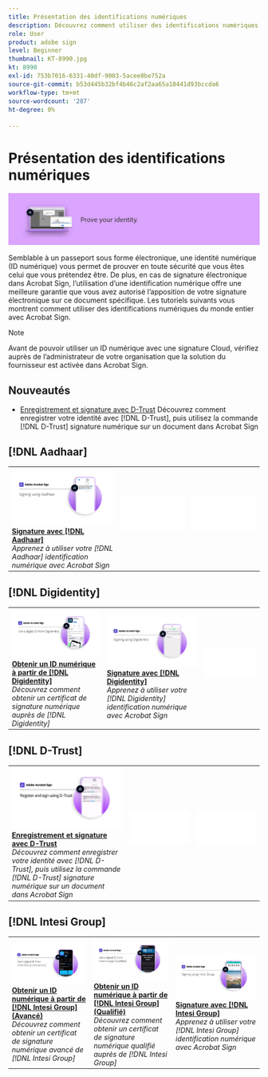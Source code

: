 ```yaml
---
title: Présentation des identifications numériques
description: Découvrez comment utiliser des identifications numériques du monde entier avec Acrobat Sign
role: User
product: adobe sign
level: Beginner
thumbnail: KT-8990.jpg
kt: 8990
exl-id: 753b7016-6331-40df-9003-5acee8be752a
source-git-commit: b53d445b32bf4b46c2af2aa65a10441d93bccda6
workflow-type: tm+mt
source-wordcount: '287'
ht-degree: 0%

---
```


# Présentation des identifications numériques

![Image d’identification numérique Sign](../assets/Hero-DigitalID.png)

Semblable à un passeport sous forme électronique, une identité numérique (ID numérique) vous permet de prouver en toute sécurité que vous êtes celui que vous prétendez être. De plus, en cas de signature électronique dans Acrobat Sign, l’utilisation d’une identification numérique offre une meilleure garantie que vous avez autorisé l’apposition de votre signature électronique sur ce document spécifique. Les tutoriels suivants vous montrent comment utiliser des identifications numériques du monde entier avec Acrobat Sign.

>[!NOTE]
>
>Avant de pouvoir utiliser un ID numérique avec une signature Cloud, vérifiez auprès de l’administrateur de votre organisation que la solution du fournisseur est activée dans Acrobat Sign.

## Nouveautés

* [Enregistrement et signature avec D-Trust](d-trust.md)
Découvrez comment enregistrer votre identité avec [!DNL D-Trust], puis utilisez la commande [!DNL D-Trust] signature numérique sur un document dans Acrobat Sign

## [!DNL Aadhaar]

<table style="table-layout:fixed">
<tr>
 <td>
    <a href="aadhaar-sign.md">
      <img alt="Signature avec [!DNL Aadhaar]" src="assets/Aadhaarsign_1280.png" />
    </a>
    <div>
    <a href="aadhaar-sign.md"><strong>Signature avec [!DNL Aadhaar]</strong></a>
    </div>
    <em>Apprenez à utiliser votre [!DNL Aadhaar] identification numérique avec Acrobat Sign</em>
    <br>
  </td>
  <td>
    <img alt="Espaceur" src="../assets/Whitespacer.png" />
    <div>
    <br>
  </td>
  <td>
    <img alt="Espaceur" src="../assets/Whitespacer.png" />
    <div>
    <br>
  </td>
</tr>
</table>

## [!DNL Digidentity]

<table style="table-layout:fixed">
<tr>
 <td>
    <a href="digidentity-reg.md">
      <img alt="Obtenir un ID numérique à partir de [!DNL Digidentity]" src="assets/Digidentityreg_1280.png" />
    </a>
    <div>
    <a href="digidentity-reg.md"><strong>Obtenir un ID numérique à partir de [!DNL Digidentity]</strong></a>
    </div>
    <em>Découvrez comment obtenir un certificat de signature numérique auprès de [!DNL Digidentity]</em>
    <br>
  </td>
  <td>
    <a href="digidentity-sign.md">
      <img alt="Signature avec [!DNL Digidentity]" src="assets/Digidentitysign_1280.png" />
    </a>
    <div>
    <a href="digidentity-sign.md"><strong>Signature avec [!DNL Digidentity]</strong></a>
    </div>
    <em>Apprenez à utiliser votre [!DNL Digidentity] identification numérique avec Acrobat Sign</em>
    <br>
  </td>
  <td>
    <img alt="Espaceur" src="../assets/Whitespacer.png" />
    <div>
    <br>
  </td>
</tr>
</table>

## [!DNL D-Trust]

<table style="table-layout:fixed">
<tr>
  <td>
    <a href="d-trust.md">
      <img alt="Enregistrement et signature avec D-Trust" src="assets/Dtrust.png" />
    </a>
    <div>
    <a href="d-trust.md"><strong>Enregistrement et signature avec D-Trust</strong></a>
    </div>
    <em>Découvrez comment enregistrer votre identité avec [!DNL D-Trust], puis utilisez la commande [!DNL D-Trust] signature numérique sur un document dans Acrobat Sign</em>
    <br>
  </td>
  <td>
    <img alt="Espaceur" src="../assets/Whitespacer.png" />
    <div>
    <br>
  </td>
  <td>
    <img alt="Espaceur" src="../assets/Whitespacer.png" />
    <div>
    <br>
  </td>
  </tr>
  </table>

## [!DNL Intesi Group]

<table style="table-layout:fixed">
<tr>
  <td>
    <a href="intesi-advanced.md">
      <img alt="Obtenir un ID numérique de l’Intesi Group (avancé)" src="assets/IntesiAdvanced_1280.png" />
    </a>
    <div>
    <a href="intesi-advanced.md"><strong>Obtenir un ID numérique à partir de [!DNL Intesi Group] (Avancé)</strong></a>
    </div>
    <em>Découvrez comment obtenir un certificat de signature numérique avancé de [!DNL Intesi Group]</em>
    <br>
  </td>
  <td>
    <a href="intesi-qualified.md">
      <img alt="Obtenir un ID numérique à partir de [!DNL Intesi Group] (Qualifié)" src="assets/IntesiQualified_1280.png" />
    </a>
    <div>
    <a href="intesi-qualified.md"><strong>Obtenir un ID numérique à partir de [!DNL Intesi Group] (Qualifié)</strong></a>
    </div>
    <em>Découvrez comment obtenir un certificat de signature numérique qualifié auprès de [!DNL Intesi Group]</em>
    <br>
  </td>
  <td>
    <a href="intesi-sign.md">
      <img alt="Signature avec l’Intesi Group" src="assets/IntesiSign_1280.png" />
    </a>
    <div>
    <a href="intesi-sign.md"><strong>Signature avec [!DNL Intesi Group]</strong></a>
    </div>
    <em>Apprenez à utiliser votre [!DNL Intesi Group] identification numérique avec Acrobat Sign</em>
    <br>
  </td>
</tr>
</table>
